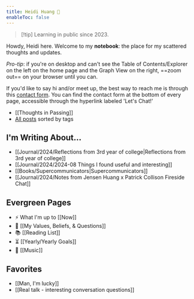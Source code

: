 ```yaml
---
title: Heidi Huang 🤠
enableToc: false
---
```

> [!tip] Learning in public since 2023.

Howdy, Heidi here. Welcome to my **notebook**: the place for my scattered thoughts and updates. 

*Pro-tip*: if you're on desktop and can't see the Table of Contents/Explorer on the left on the home page and the Graph View on the right, ==zoom out== on your browser until you can.

If you'd like to say hi and/or meet up, the best way to reach me is through this [contact form](https://heidihuang.com/contact). You can find the contact form at the bottom of every page, accessible through the hyperlink labeled 'Let's Chat!'

- [[Thoughts in Passing]]
- [All posts](https://heidihuang.com/tags/) sorted by tags
## I'm Writing About...
- [[Journal/2024/Reflections from 3rd year of college|Reflections from 3rd year of college]]
- [[Journal/2024/2024-08 Things I found useful and interesting]]
- [[Books/Supercommunicators|Supercommunicators]]
- [[Journal/2024/Notes from Jensen Huang x Patrick Collison Fireside Chat]]
## Evergreen Pages
- ⚡️ What I'm up to [[Now]]
- 🎯 [[My Values, Beliefs, & Questions]]
- 📚 [[Reading List]]
- ⏳ [[Yearly/Yearly Goals]]
- 🎸 [[Music]]

## Favorites
- [[Man, I'm lucky]]
- [[Real talk - interesting conversation questions]]